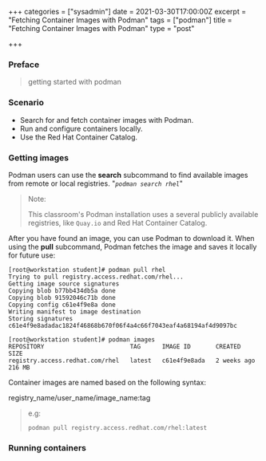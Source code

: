 +++
categories = ["sysadmin"]
date = 2021-03-30T17:00:00Z
excerpt = "Fetching Container Images with Podman"
tags = ["podman"]
title = "Fetching Container Images with Podman"
type = "post"

+++
### Preface

> getting started with podman

### Scenario

* Search for and fetch container images with Podman.
* Run and configure containers locally.
* Use the Red Hat Container Catalog.

### Getting images

Podman users can use the **search** subcommand to find available images from remote or local registries. "_`podman search rhel`_"

> Note:
>
> This classroom's Podman installation uses a several publicly available registries, like `Quay.io` and Red Hat Container Catalog.

After you have found an image, you can use Podman to download it. When using the **pull** subcommand, Podman fetches the image and saves it locally for future use:

    [root@workstation student]# podman pull rhel
    Trying to pull registry.access.redhat.com/rhel...
    Getting image source signatures
    Copying blob b77bb434db5a done
    Copying blob 91592046c71b done
    Copying config c61e4f9e8a done
    Writing manifest to image destination
    Storing signatures
    c61e4f9e8adadac1824f46868b670f06f4a4c66f7043eaf4a68194af4d9097bc
    
    [root@workstation student]# podman images
    REPOSITORY                        TAG      IMAGE ID       CREATED       SIZE
    registry.access.redhat.com/rhel   latest   c61e4f9e8ada   2 weeks ago   216 MB

Container images are named based on the following syntax:

registry_name/user_name/image_name:tag

> e.g: 
>
> `podman pull registry.access.redhat.com/rhel:latest`

### Running containers